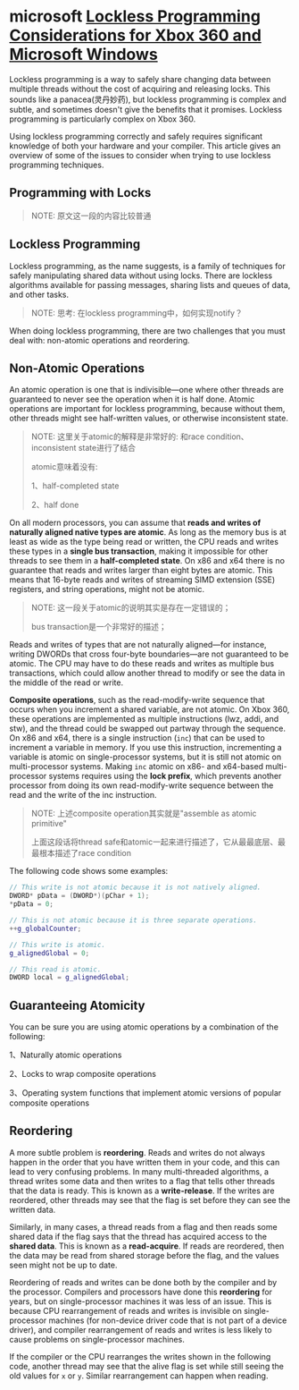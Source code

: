 # microsoft [Lockless Programming Considerations for Xbox 360 and Microsoft Windows](https://docs.microsoft.com/en-us/windows/win32/dxtecharts/lockless-programming?redirectedfrom=MSDN)

Lockless programming is a way to safely share changing data between multiple threads without the cost of acquiring and releasing locks. This sounds like a panacea(灵丹妙药), but lockless programming is complex and subtle, and sometimes doesn't give the benefits that it promises. Lockless programming is particularly complex on Xbox 360.

Using lockless programming correctly and safely requires significant knowledge of both your hardware and your compiler. This article gives an overview of some of the issues to consider when trying to use lockless programming techniques.

## Programming with Locks

> NOTE: 原文这一段的内容比较普通

## Lockless Programming

Lockless programming, as the name suggests, is a family of techniques for safely manipulating shared data without using locks. There are lockless algorithms available for passing messages, sharing lists and queues of data, and other tasks.

> NOTE: 思考: 在lockless programming中，如何实现notify？

When doing lockless programming, there are two challenges that you must deal with: non-atomic operations and reordering.

## Non-Atomic Operations

An atomic operation is one that is indivisible—one where other threads are guaranteed to never see the operation when it is half done. Atomic operations are important for lockless programming, because without them, other threads might see half-written values, or otherwise inconsistent state.

> NOTE: 这里关于atomic的解释是非常好的: 和race condition、inconsistent state进行了结合
>
> atomic意味着没有: 
>
> 1、half-completed state
>
> 2、half done

On all modern processors, you can assume that **reads and writes of naturally aligned native types are atomic**. As long as the memory bus is at least as wide as the type being read or written, the CPU reads and writes these types in a **single bus transaction**, making it impossible for other threads to see them in a **half-completed state**. On x86 and x64 there is no guarantee that reads and writes larger than eight bytes are atomic. This means that 16-byte reads and writes of streaming SIMD extension (SSE) registers, and string operations, might not be atomic.

> NOTE: 这一段关于atomic的说明其实是存在一定错误的；
>
> bus transaction是一个非常好的描述；

Reads and writes of types that are not naturally aligned—for instance, writing DWORDs that cross four-byte boundaries—are not guaranteed to be atomic. The CPU may have to do these reads and writes as multiple bus transactions, which could allow another thread to modify or see the data in the middle of the read or write.

**Composite operations**, such as the read-modify-write sequence that occurs when you increment a shared variable, are not atomic. On Xbox 360, these operations are implemented as multiple instructions (lwz, addi, and stw), and the thread could be swapped out partway through the sequence. On x86 and x64, there is a single instruction (`inc`) that can be used to increment a variable in memory. If you use this instruction, incrementing a variable is atomic on single-processor systems, but it is still not atomic on multi-processor systems. Making `inc` atomic on x86- and x64-based multi-processor systems requires using the **lock prefix**, which prevents another processor from doing its own read-modify-write sequence between the read and the write of the inc instruction.

> NOTE: 上述composite operation其实就是"assemble as atomic primitive"
>
> 上面这段话将thread safe和atomic一起来进行描述了，它从最最底层、最最根本描述了race condition

The following code shows some examples:

```C++
// This write is not atomic because it is not natively aligned.
DWORD* pData = (DWORD*)(pChar + 1);
*pData = 0;

// This is not atomic because it is three separate operations.
++g_globalCounter;

// This write is atomic.
g_alignedGlobal = 0;

// This read is atomic.
DWORD local = g_alignedGlobal;
```

## Guaranteeing Atomicity

You can be sure you are using atomic operations by a combination of the following:

1、Naturally atomic operations

2、Locks to wrap composite operations

3、Operating system functions that implement atomic versions of popular composite operations

## Reordering

A more subtle problem is **reordering**. Reads and writes do not always happen in the order that you have written them in your code, and this can lead to very confusing problems. In many multi-threaded algorithms, a thread writes some data and then writes to a flag that tells other threads that the data is ready. This is known as a **write-release**. If the writes are reordered, other threads may see that the flag is set before they can see the written data.

Similarly, in many cases, a thread reads from a flag and then reads some shared data if the flag says that the thread has acquired access to the **shared data**. This is known as a **read-acquire**. If reads are reordered, then the data may be read from shared storage before the flag, and the values seen might not be up to date.

Reordering of reads and writes can be done both by the compiler and by the processor. Compilers and processors have done this **reordering** for years, but on single-processor machines it was less of an issue. This is because CPU rearrangement of reads and writes is invisible on single-processor machines (for non-device driver code that is not part of a device driver), and compiler rearrangement of reads and writes is less likely to cause problems on single-processor machines.

If the compiler or the CPU rearranges the writes shown in the following code, another thread may see that the alive flag is set while still seeing the old values for `x` or `y`. Similar rearrangement can happen when reading.

